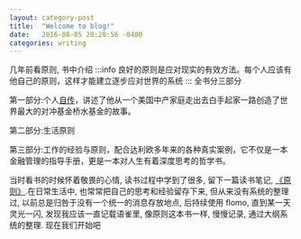 ```yaml
--- 
layout: category-post
title:  "Welcome to blog!"
date:   2016-08-05 20:20:56 -0400
categories: writing
---
```


几年前看原则, 书中介绍
:::info
良好的原则是应对现实的有效方法。每个人应该有他自己的原则，这样才能建立逐步应对世界的系统
:::
全书分三部分

第一部分:个人[自传](https://baike.baidu.com/item/%E8%87%AA%E4%BC%A0/992519)，讲述了他从一个美国中产家庭走出去白手起家一路创造了世界最大的对冲基金桥水基金的故事。

第二部分:生活原则

第三部分:工作的经验与原则，配合达利欧多年来的各种真实案例，它不仅是一本金融管理的指导手册，更是一本对人生有着深度思考的哲学书。

当时看书的时候怀着敬畏的心情, 读书过程中学到了很多, 留下一篇读书笔记, [《原则》](https://www.yuque.com/abser/talks/rcrev4?view=doc\_embed).在日常生活中, 也常常把自己的思考和经验留存下来, 但从来没有系统的整理过, 以前总是归咎于没有一个统一的消息存放地点, 后持续使用 flomo, 直到某一天灵光一闪, 发现我应该一直记载语雀里, 像原则这本书一样, 慢慢记录, 通过大纲系统的整理. 现在我们开始吧